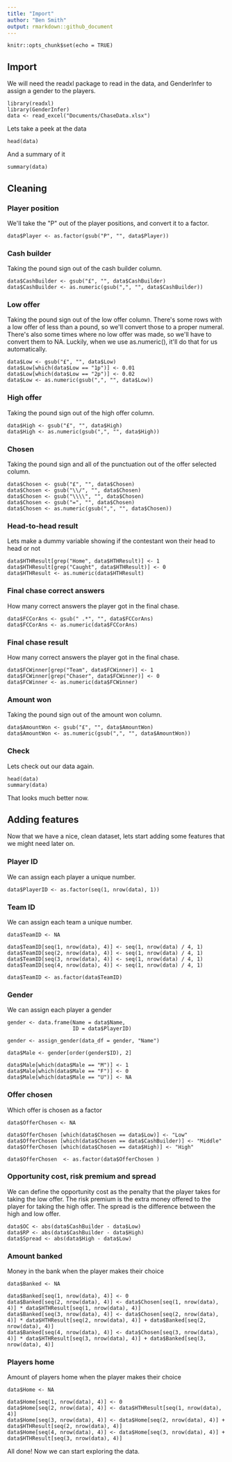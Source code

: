 ```yaml
---
title: "Import"
author: "Ben Smith"
output: rmarkdown::github_document
---
```


```{r setup, include=FALSE}
knitr::opts_chunk$set(echo = TRUE)
```

## Import

We will need the readxl package to read in the data, and GenderInfer to assign a gender to the players.

```{r import}
library(readxl)
library(GenderInfer)
data <- read_excel("Documents/ChaseData.xlsx")
```

Lets take a peek at the data

```{r head}
head(data)
```

And a summary of it

```{r sum}
summary(data)
```

## Cleaning

### Player position

We'll take the "P" out of the player positions, and convert it to a factor.

```{r position}
data$Player <- as.factor(gsub("P", "", data$Player))
```

### Cash builder

Taking the pound sign out of the cash builder column.

```{r cb}
data$CashBuilder <- gsub("£", "", data$CashBuilder)
data$CashBuilder <- as.numeric(gsub(",", "", data$CashBuilder))
```

### Low offer

Taking the pound sign out of the low offer column. There's some rows with a low offer of less than a pound, so we'll convert those to a proper numeral. There's also some times where no low offer was made, so we'll have to convert them to NA. Luckily, when we use as.numeric(), it'll do that for us automatically.

```{r low}
data$Low <- gsub("£", "", data$Low)
data$Low[which(data$Low == "1p")] <- 0.01
data$Low[which(data$Low == "2p")] <- 0.02
data$Low <- as.numeric(gsub(",", "", data$Low))
```

### High offer

Taking the pound sign out of the high offer column.

```{r high}
data$High <- gsub("£", "", data$High)
data$High <- as.numeric(gsub(",", "", data$High))
```

### Chosen

Taking the pound sign and all of the punctuation out of the offer selected column.

```{r offer}
data$Chosen <- gsub("£", "", data$Chosen)
data$Chosen <- gsub("\\/", "", data$Chosen)
data$Chosen <- gsub("\\\\", "", data$Chosen)
data$Chosen <- gsub("=", "", data$Chosen)
data$Chosen <- as.numeric(gsub(",", "", data$Chosen))
```

### Head-to-head result

Lets make a dummy variable showing if the contestant won their head to head or not

```{r hth}
data$HTHResult[grep("Home", data$HTHResult)] <- 1
data$HTHResult[grep("Caught", data$HTHResult)] <- 0
data$HTHResult <- as.numeric(data$HTHResult)
```

### Final chase correct answers

How many correct answers the player got in the final chase.

```{r fccor}
data$FCCorAns <- gsub(" .*", "", data$FCCorAns)
data$FCCorAns <- as.numeric(data$FCCorAns)
```

### Final chase result

How many correct answers the player got in the final chase.

```{r fcresult}
data$FCWinner[grep("Team", data$FCWinner)] <- 1
data$FCWinner[grep("Chaser", data$FCWinner)] <- 0 
data$FCWinner <- as.numeric(data$FCWinner)
```

### Amount won

Taking the pound sign out of the amount won column.

```{r aw}
data$AmountWon <- gsub("£", "", data$AmountWon)
data$AmountWon <- as.numeric(gsub(",", "", data$AmountWon))
```

### Check

Lets check out our data again.

```{r check}
head(data)
summary(data)
```

That looks much better now.

## Adding features

Now that we have a nice, clean dataset, lets start adding some features that we might need later on.

### Player ID

We can assign each player a unique number.

```{r playerID}
data$PlayerID <- as.factor(seq(1, nrow(data), 1))
```

### Team ID

We can assign each team a unique number.

```{r teamID}
data$TeamID <- NA

data$TeamID[seq(1, nrow(data), 4)] <- seq(1, nrow(data) / 4, 1)
data$TeamID[seq(2, nrow(data), 4)] <- seq(1, nrow(data) / 4, 1)
data$TeamID[seq(3, nrow(data), 4)] <- seq(1, nrow(data) / 4, 1)
data$TeamID[seq(4, nrow(data), 4)] <- seq(1, nrow(data) / 4, 1)

data$TeamID <- as.factor(data$TeamID)
```

### Gender

We can assign each player a gender

```{r gender}
gender <- data.frame(Name = data$Name,
                     ID = data$PlayerID)

gender <- assign_gender(data_df = gender, "Name")

data$Male <- gender[order(gender$ID), 2]

data$Male[which(data$Male == "M")] <- 1
data$Male[which(data$Male == "F")] <- 0
data$Male[which(data$Male == "U")] <- NA
```

### Offer chosen

Which offer is chosen as a factor

```{r offerchosen}
data$OfferChosen <- NA

data$OfferChosen [which(data$Chosen == data$Low)] <- "Low"
data$OfferChosen [which(data$Chosen == data$CashBuilder)] <- "Middle"
data$OfferChosen [which(data$Chosen == data$High)] <- "High"

data$OfferChosen  <- as.factor(data$OfferChosen )
```

### Opportunity cost, risk premium and spread

We can define the opportunity cost as the penalty that the player takes for taking the low offer. The risk premium is the extra money offered to the player for taking the high offer. The spread is the difference between the high and low offer.

```{r ocrpsp}
data$OC <- abs(data$CashBuilder - data$Low)
data$RP <- abs(data$CashBuilder - data$High)
data$Spread <- abs(data$High - data$Low)
```

### Amount banked

Money in the bank when the player makes their choice

```{r banked}
data$Banked <- NA

data$Banked[seq(1, nrow(data), 4)] <- 0
data$Banked[seq(2, nrow(data), 4)] <- data$Chosen[seq(1, nrow(data), 4)] * data$HTHResult[seq(1, nrow(data), 4)]
data$Banked[seq(3, nrow(data), 4)] <- data$Chosen[seq(2, nrow(data), 4)] * data$HTHResult[seq(2, nrow(data), 4)] + data$Banked[seq(2, nrow(data), 4)]
data$Banked[seq(4, nrow(data), 4)] <- data$Chosen[seq(3, nrow(data), 4)] * data$HTHResult[seq(3, nrow(data), 4)] + data$Banked[seq(3, nrow(data), 4)]

```

### Players home

Amount of players home when the player makes their choice

```{r home}
data$Home <- NA

data$Home[seq(1, nrow(data), 4)] <- 0
data$Home[seq(2, nrow(data), 4)] <- data$HTHResult[seq(1, nrow(data), 4)]
data$Home[seq(3, nrow(data), 4)] <- data$Home[seq(2, nrow(data), 4)] + data$HTHResult[seq(2, nrow(data), 4)]
data$Home[seq(4, nrow(data), 4)] <- data$Home[seq(3, nrow(data), 4)] + data$HTHResult[seq(3, nrow(data), 4)]
```

All done! Now we can start exploring the data.

